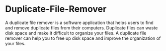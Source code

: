 # Duplicate-File-Remover

A duplicate file remover is a software application that helps users to find and remove duplicate files from their computers. Duplicate files can waste disk space and make it difficult to organize your files. A duplicate file remover can help you to free up disk space and improve the organization of your files.
